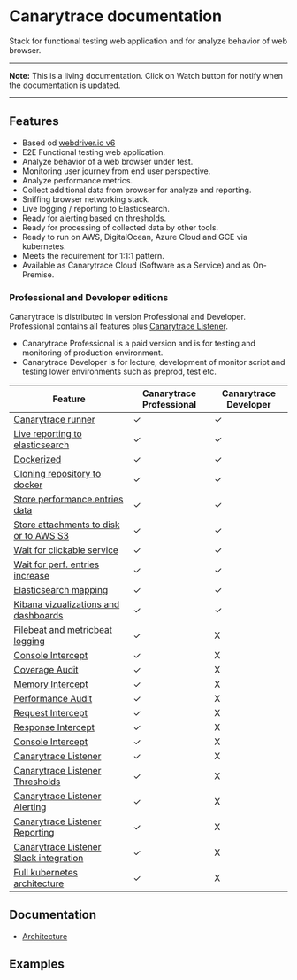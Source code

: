# Canarytrace documentation
Stack for functional testing web application and for analyze behavior of web browser.

---

**Note:** This is a living documentation. Click on Watch button for notify when the documentation is updated.

---

## Features
- Based od [webdriver.io v6](https://webdriver.io/)
- E2E Functional testing web application.
- Analyze behavior of a web browser under test.
- Monitoring user journey from end user perspective.
- Analyze performance metrics.
- Collect additional data from browser for analyze and reporting.
- Sniffing browser networking stack.
- Live logging / reporting to Elasticsearch.
- Ready for alerting based on thresholds.
- Ready for processing of collected data by other tools.
- Ready to run on AWS, DigitalOcean, Azure Cloud and GCE via kubernetes.
- Meets the requirement for 1:1:1 pattern.
- Available as Canarytrace Cloud (Software as a Service) and as On-Premise.

### Professional and Developer editions

Canarytrace is distributed in version Professional and Developer. Professional contains all features plus [Canarytrace Listener](https://github.com/canarytrace/documentation/blob/master/listener/README.md).
- Canarytrace Professional is a paid version and is for testing and monitoring of production environment.
- Canarytrace Developer is for lecture, development of monitor script and testing lower environments such as preprod, test etc.


| Feature |                   Canarytrace Professional | Canarytrace Developer |
|---------                   | ------------------------ |----------------|
| [Canarytrace runner](https://github.com/canarytrace/documentation/blob/master/features.md)         | ✓              | ✓       |
| [Live reporting to elasticsearch](https://github.com/canarytrace/documentation/blob/master/features.md)        | ✓                 | ✓          |
| [Dockerized](https://github.com/canarytrace/documentation/blob/master/features.md)        | ✓                 | ✓          |
| [Cloning repository to docker](https://github.com/canarytrace/documentation/blob/master/features.md)         | ✓                 | ✓          |
| [Store performance.entries data](https://github.com/canarytrace/documentation/blob/master/features.md)         | ✓                 | ✓          |
| [Store attachments to disk or to AWS S3](https://github.com/canarytrace/documentation/blob/master/features.md)         | ✓                 | ✓          |
| [Wait for clickable service](https://github.com/canarytrace/documentation/blob/master/features.md)         | ✓                 | ✓          |
| [Wait for perf. entries increase](https://github.com/canarytrace/documentation/blob/master/features.md)         | ✓                 | ✓          |
| [Elasticsearch mapping](https://github.com/canarytrace/documentation/blob/master/features.md)         | ✓                 | ✓          |
| [Kibana vizualizations and dashboards](https://github.com/canarytrace/documentation/blob/master/features.md)         | ✓                 | ✓          |
| [Filebeat and metricbeat logging](https://github.com/canarytrace/documentation/blob/master/features.md)         | ✓                 | X          |
| [Console Intercept](https://github.com/canarytrace/documentation/blob/master/features.md)         | ✓                 | X          |
| [Coverage Audit](https://github.com/canarytrace/documentation/blob/master/features.md)         | ✓                 | X          |
| [Memory Intercept](https://github.com/canarytrace/documentation/blob/master/features.md)         | ✓                 | X          |
| [Performance Audit](https://github.com/canarytrace/documentation/blob/master/features.md)         | ✓                 | X          |
| [Request Intercept](https://github.com/canarytrace/documentation/blob/master/features.md)         | ✓                 | X          |
| [Response Intercept](https://github.com/canarytrace/documentation/blob/master/features.md)         | ✓                 | X          |
| [Console Intercept](https://github.com/canarytrace/documentation/blob/master/features.md)         | ✓                 | X          |
| [Canarytrace Listener](https://github.com/canarytrace/documentation/blob/master/features.md)         | ✓                 | X          |
| [Canarytrace Listener Thresholds](https://github.com/canarytrace/documentation/blob/master/listener/README.md)         | ✓                 | X          |
| [Canarytrace Listener Alerting](https://github.com/canarytrace/documentation/blob/master/listener/README.md)         | ✓                 | X          |
| [Canarytrace Listener Reporting](https://github.com/canarytrace/documentation/blob/master/listener/README.md)         | ✓                 | X          |
| [Canarytrace Listener Slack integration](https://github.com/canarytrace/documentation/blob/master/listener/README.md)         | ✓                 | X          |
| [Full kubernetes architecture](https://github.com/canarytrace/documentation/blob/master/features.md)         | ✓                 | X          |

## Documentation

- [Architecture](https://github.com/canarytrace/canarytrace-documentation/blob/master/architecture.md)


## Examples
